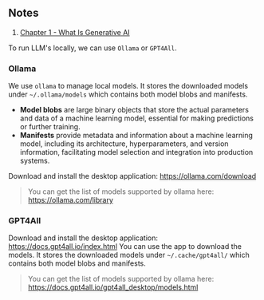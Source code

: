 ## Notes

1. [Chapter 1 - What Is Generative AI](What_Is_Generative_AI.md)

To run LLM's locally, we can use `Ollama` or `GPT4All`.

### Ollama

We use `ollama` to manage local models. It stores the downloaded models under `~/.ollama/models` which contains both
model blobs and manifests.

- **Model blobs** are large binary objects that store the actual parameters and data of a machine learning model,
  essential for making predictions or further training.
- **Manifests** provide metadata and information about a machine learning model, including its architecture,
  hyperparameters, and version information, facilitating model selection and integration into production systems.

Download and install the desktop application: https://ollama.com/download

> You can get the list of models supported by ollama here: https://ollama.com/library

### GPT4All

Download and install the desktop application: https://docs.gpt4all.io/index.html
You can use the app to download the models. It stores the downloaded models under `~/.cache/gpt4all/` which contains
both
model blobs and manifests.
> You can get the list of models supported by ollama here: https://docs.gpt4all.io/gpt4all_desktop/models.html
